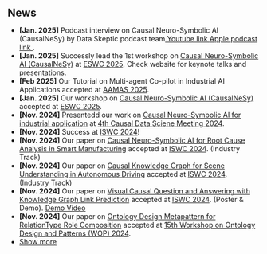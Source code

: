 <h2 style="margin: 40px 0px 10px;">News</h2>

<ul>
<li><strong>[Jan. 2025]</strong> Podcast interview on Causal Neuro-Symbolic AI (CausalNeSy) by Data Skeptic podcast team<a href="https://www.youtube.com/watch?v=cVXSK20y-eg"> Youtube link </a> <a href="https://podcasts.apple.com/us/podcast/graphs-for-causal-ai/id890348705?i=1000709692552"> Apple podcast link </a>.</li>  
<li><strong>[Jan. 2025]</strong> Successly lead the 1st workshop on <a href="https://sites.google.com/view/causalnesy/program">Causal Neuro-Symbolic AI (CausalNeSy)</a> at <a href="https://2025.eswc-conferences.org/">ESWC 2025</a>. Check website for keynote talks and presentations.</li>  
<li><strong>[Feb 2025]</strong> Our Tutorial on Multi-agent Co-pilot in Industrial AI Applications accepted at <a href="https://aiisc.ai/tutorials/AAMAS_Tutorial_Multiagent_CoPilot_in_Industrial_AI_Applications/">AAMAS 2025</a>.</li>
<li><strong>[Jan. 2025]</strong> Our workshop on <a href="https://sites.google.com/view/causalnesy/">Causal Neuro-Symbolic AI (CausalNeSy)</a>  accepted at <a href="https://2025.eswc-conferences.org/">ESWC 2025</a>.</li>
<li><strong>[Nov. 2024]</strong> Presentedd our work on <a href="https://ieeexplore.ieee.org/document/10570374">Causal Neuro-Symbolic AI for industrial application</a> at <a href="https://www.causalscience.org/"> 4th Causal Data Sciene Meeting 2024</a>. </li>
<li><strong>[Nov. 2024]</strong> Success at <a href="https://iswc2024.semanticweb.org/">ISWC 2024</a>!</li>
<li><strong>[Nov. 2024]</strong> Our paper on <a href="https://ceur-ws.org/Vol-3828/paper45.pdf">Causal Neuro-Symbolic AI for Root Cause Analysis in Smart Manufacturing</a>  accepted at <a href="https://iswc2024.semanticweb.org/">ISWC 2024</a>. (Industry Track)</li>
<li><strong>[Nov. 2024]</strong> Our paper on <a href="https://ceur-ws.org/Vol-3828/paper43.pdf">Causal Knowledge Graph for Scene Understanding in Autonomous Driving</a>  accepted at <a href="https://iswc2024.semanticweb.org/">ISWC 2024</a>. (Industry Track)</li>
<li><strong>[Nov. 2024]</strong> Our paper on <a href="https://ceur-ws.org/Vol-3828/paper28.pdf">Visual Causal Question and Answering with Knowledge Graph Link Prediction</a>  accepted at <a href="https://iswc2024.semanticweb.org/">ISWC 2024</a>. (Poster & Demo). <a href="https://youtu.be/Q88IsGsedGo?feature=shared">Demo Video</a></li>
<li><strong>[Nov. 2024]</strong> Our paper on <a href="https://scholarcommons.sc.edu/aii_fac_pub/616/">Ontology Design Metapattern for RelationType Role Composition</a>  accepted at <a href="https://odpa.github.io/workshop-on-ontology-design-and-patterns/2024/">15th Workshop on Ontology Design and Patterns (WOP) 2024</a>. </li>



<li> <a href="#" onclick="toggleVis(this); return false;">Show more</a> </li>
<div id="newsmore" style="display:none"> 
  <li><strong>[June. 2024]</strong> Our article on <a href="https://ieeexplore.ieee.org/document/10570374">Causal Neuro-Symbolic AI: A Synergy Between Causality and Neurosymbolic Methods</a>  published in <a href="https://ieeexplore.ieee.org/xpl/RecentIssue.jsp?punumber=9670">IEEE Intelligent Systems</a>. (IF:5.6) </li>
  
  <!-- <li><strong>[Dec. 2023]</strong> I will serve as an Area Chair of <a href="https://eccv2024.ecva.net/">ECCV 2024</a> and <a href="https://www.auai.org/uai2024/">UAI 2024</a>.</li>
  <li><strong>[Oct. 2023]</strong> I gave a talk on continual learning at <a href="https://bair.berkeley.edu/">BAIR, UC Berkeley</a>. </li>
  -->
</div>

</ul>

